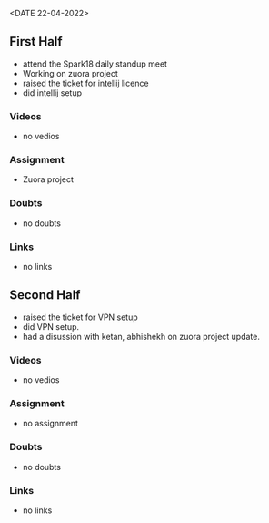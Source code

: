 <DATE 22-04-2022>

## First Half
- attend the Spark18 daily standup meet
- Working on zuora project
- raised the ticket for intellij licence
- did intellij setup 

### Videos
- no vedios

### Assignment 
- Zuora project

### Doubts
- no doubts
	
### Links
- no links

## Second Half
- raised the ticket for VPN setup
- did VPN setup.
- had a disussion with ketan, abhishekh on zuora project update.

### Videos
- no vedios

### Assignment 
- no assignment

### Doubts
- no doubts

### Links
- no links
